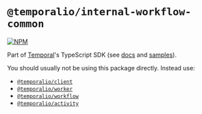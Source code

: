 # `@temporalio/internal-workflow-common`

[![NPM](https://img.shields.io/npm/v/@temporalio/internal-workflow-common?style=for-the-badge)](https://www.npmjs.com/package/@temporalio/internal-workflow-common)

Part of [Temporal](https://temporal.io)'s TypeScript SDK (see [docs](https://docs.temporal.io/typescript/introduction/) and [samples](https://github.com/temporalio/samples-typescript)).

You should usually not be using this package directly. Instead use:

- [`@temporalio/client`](https://typescript.temporal.io/api/namespaces/client)
- [`@temporalio/worker`](https://typescript.temporal.io/api/namespaces/worker)
- [`@temporalio/workflow`](https://typescript.temporal.io/api/namespaces/workflow)
- [`@temporalio/activity`](https://typescript.temporal.io/api/namespaces/activity)
